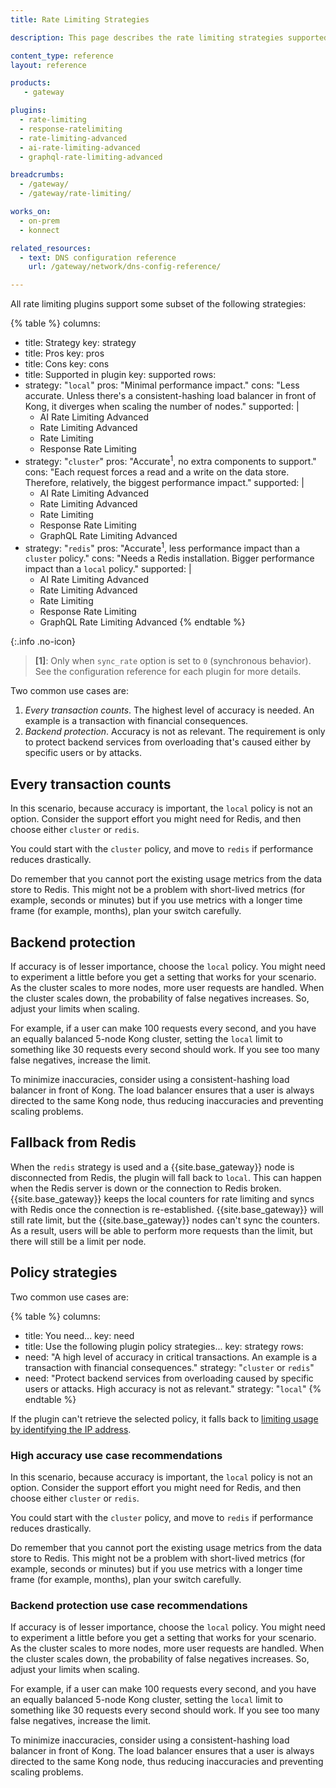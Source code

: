 ```yaml
---
title: Rate Limiting Strategies

description: This page describes the rate limiting strategies supported by {{site.base_gateway}} plugins.

content_type: reference
layout: reference

products:
   - gateway

plugins:
  - rate-limiting
  - response-ratelimiting
  - rate-limiting-advanced
  - ai-rate-limiting-advanced
  - graphql-rate-limiting-advanced

breadcrumbs:
  - /gateway/
  - /gateway/rate-limiting/

works_on:
  - on-prem
  - konnect

related_resources:
  - text: DNS configuration reference
    url: /gateway/network/dns-config-reference/

---
```


All rate limiting plugins support some subset of the following strategies:

{% table %}
columns:
  - title: Strategy
    key: strategy
  - title: Pros
    key: pros
  - title: Cons
    key: cons
  - title: Supported in plugin
    key: supported
rows:
  - strategy: "`local`"
    pros: "Minimal performance impact."
    cons: "Less accurate. Unless there's a consistent-hashing load balancer in front of Kong, it diverges when scaling the number of nodes."
    supported: |
      * AI Rate Limiting Advanced
      * Rate Limiting Advanced
      * Rate Limiting
      * Response Rate Limiting
  - strategy: "`cluster`"
    pros: "Accurate<sup>1</sup>, no extra components to support."
    cons: "Each request forces a read and a write on the data store. Therefore, relatively, the biggest performance impact."
    supported: |
      * AI Rate Limiting Advanced
      * Rate Limiting Advanced
      * Rate Limiting
      * Response Rate Limiting
      * GraphQL Rate Limiting Advanced
  - strategy: "`redis`"
    pros: "Accurate<sup>1</sup>, less performance impact than a `cluster` policy."
    cons: "Needs a Redis installation. Bigger performance impact than a `local` policy."
    supported: |
      * AI Rate Limiting Advanced
      * Rate Limiting Advanced
      * Rate Limiting
      * Response Rate Limiting
      * GraphQL Rate Limiting Advanced
{% endtable %}

<!-- 

| Plugin | local | cluster | redis |
| ------ | ----- | ------- | ----- |
| Rate Limiting | ✅ | ✅ | ✅ |
| Rate Limiting Advanced | ✅ | ✅ | ✅ |
| AI Rate Limiting Advanced | ✅ | ✅ | ✅ |
| GraphQL Rate Limiting Advanced | ❌ | ✅ | ✅ |
| Response Ratelimiting | ✅ | ✅ | ✅ | -->

{:.info .no-icon}
> **\[1\]**: Only when `sync_rate` option is set to `0` (synchronous behavior). See the configuration reference for each plugin for more details.

Two common use cases are:

1. _Every transaction counts_. The highest level of accuracy is needed. An example is a transaction with financial
   consequences.
2. _Backend protection_. Accuracy is not as relevant. The requirement is
   only to protect backend services from overloading that's caused either by specific
   users or by attacks.

## Every transaction counts

In this scenario, because accuracy is important, the `local` policy is not an option. Consider the support effort you might need
for Redis, and then choose either `cluster` or `redis`.

You could start with the `cluster` policy, and move to `redis`
if performance reduces drastically.

Do remember that you cannot port the existing usage metrics from the data store to Redis.
This might not be a problem with short-lived metrics (for example, seconds or minutes)
but if you use metrics with a longer time frame (for example, months), plan
your switch carefully.

## Backend protection

If accuracy is of lesser importance, choose the `local` policy. You might need to experiment a little
before you get a setting that works for your scenario. As the cluster scales to more nodes, more user requests are handled.
When the cluster scales down, the probability of false negatives increases. So, adjust your limits when scaling.

For example, if a user can make 100 requests every second, and you have an
equally balanced 5-node Kong cluster, setting the `local` limit to something like 30 requests every second
should work. If you see too many false negatives, increase the limit.

To minimize inaccuracies, consider using a consistent-hashing load balancer in front of
Kong. The load balancer ensures that a user is always directed to the same Kong node, thus reducing
inaccuracies and preventing scaling problems.

## Fallback from Redis

When the `redis` strategy is used and a {{site.base_gateway}} node is disconnected from Redis, the plugin will fall back to `local`. This can happen when the Redis server is down or the connection to Redis broken.
{{site.base_gateway}} keeps the local counters for rate limiting and syncs with Redis once the connection is re-established.
{{site.base_gateway}} will still rate limit, but the {{site.base_gateway}} nodes can't sync the counters. As a result, users will be able
to perform more requests than the limit, but there will still be a limit per node.


## Policy strategies
Two common use cases are:

{% table %}
columns:
  - title: You need...
    key: need
  - title: Use the following plugin policy strategies...
    key: strategy
rows:
  - need: "A high level of accuracy in critical transactions. An example is a transaction with financial consequences."
    strategy: "`cluster` or `redis`"
  - need: "Protect backend services from overloading caused by specific users or attacks. High accuracy is not as relevant."
    strategy: "`local`"
{% endtable %}

If the plugin can't retrieve the selected policy, it falls back to [limiting usage by identifying the IP address](#limit-by-ip-address).

### High accuracy use case recommendations

In this scenario, because accuracy is important, the `local` policy is not an option. Consider the support effort you might need
for Redis, and then choose either `cluster` or `redis`.

You could start with the `cluster` policy, and move to `redis`
if performance reduces drastically.

Do remember that you cannot port the existing usage metrics from the data store to Redis.
This might not be a problem with short-lived metrics (for example, seconds or minutes)
but if you use metrics with a longer time frame (for example, months), plan
your switch carefully.

### Backend protection use case recommendations

If accuracy is of lesser importance, choose the `local` policy. You might need to experiment a little
before you get a setting that works for your scenario. As the cluster scales to more nodes, more user requests are handled.
When the cluster scales down, the probability of false negatives increases. So, adjust your limits when scaling.

For example, if a user can make 100 requests every second, and you have an
equally balanced 5-node Kong cluster, setting the `local` limit to something like 30 requests every second
should work. If you see too many false negatives, increase the limit.

To minimize inaccuracies, consider using a consistent-hashing load balancer in front of
Kong. The load balancer ensures that a user is always directed to the same Kong node, thus reducing
inaccuracies and preventing scaling problems.

